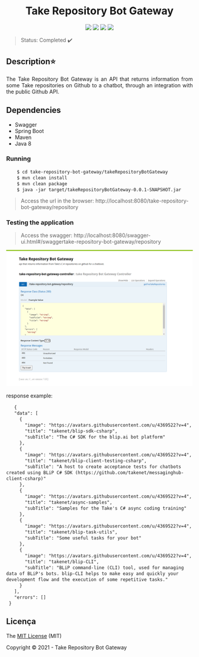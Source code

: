 
<h1 align="center"> Take Repository Bot Gateway </h1>

<p align="center">
  <img src="https://img.shields.io/static/v1?label=java&message=language&color=red&style=plastic&logo=JAVA"/>
  <img src="https://img.shields.io/static/v1?label=spring&message=framework&color=green&style=plastic&logo=SPRING"/>
  <img src="http://img.shields.io/static/v1?label=license&message=MIT&color=green&style=plastic"/>
  <img src="http://img.shields.io/static/v1?label=status&message=completed&color=red&style=plastic"/>
</p>

> Status: Completed :heavy_check_mark:


## Description:star:
<p align="justify">
The Take Repository Bot Gateway is an API that returns information from some Take repositories on Github to a chatbot, through an integration with the public Github API.
</p>

## Dependencies
  - Swagger
  - Spring Boot 
  - Maven
  - Java 8

### Running
 ``` $ git clone https://github.com/JoaoVictorfss/take-repository-bot-gateway.git
     $ cd take-repository-bot-gateway/takeRepositoryBotGateway
     $ mvn clean install
     $ mvn clean package
     $ java -jar target/takeRepositoryBotGateway-0.0.1-SNAPSHOT.jar
 ```
 > Access the url in the browser: http://localhost:8080/take-repository-bot-gateway/repository

### Testing the application
 > Access the swagger: http://localhost:8080/swagger-ui.html#/swaggertake-repository-bot-gateway/repository
 
 <p align="center">
  <img src="https://github.com/JoaoVictorfss/take-repository-bot-gateway/blob/master/swagger.png"/>
 </p>
 <p>
  response example: 
 
 ```
    {
    "data": [
      {
        "image": "https://avatars.githubusercontent.com/u/4369522?v=4",
        "title": "takenet/blip-sdk-csharp",
        "subTitle": "The C# SDK for the blip.ai bot platform"
      },
      {
        "image": "https://avatars.githubusercontent.com/u/4369522?v=4",
        "title": "takenet/blip-client-testing-csharp",
        "subTitle": "A host to create acceptance tests for chatbots created using BLiP C# SDK (https://github.com/takenet/messaginghub-client-csharp)"
      },
      {
        "image": "https://avatars.githubusercontent.com/u/4369522?v=4",
        "title": "takenet/async-samples",
        "subTitle": "Samples for the Take's C# async coding training"
      },
      {
        "image": "https://avatars.githubusercontent.com/u/4369522?v=4",
        "title": "takenet/blip-task-utils",
        "subTitle": "Some useful tasks for your bot"
      },
      {
        "image": "https://avatars.githubusercontent.com/u/4369522?v=4",
        "title": "takenet/blip-CLI",
        "subTitle": "BLiP command-line (CLI) tool, used for managing data of BLiP's bots. blip-CLI helps to make easy and quickly your development flow and the execution of some repetitive tasks."
      }
    ],
    "errors": []
  }
  ```
 
 

## Licença 
The [MIT License](https://github.com/JoaoVictorfss/take-repository-bot-gateway/blob/master/LICENSE) (MIT)

  Copyright :copyright: 2021 - Take Repository Bot Gateway
